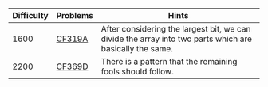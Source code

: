| Difficulty | Problems | Hints |
| -------- | -------- | -------- |
| 1600 | [CF319A](https://codeforces.com/problemset/problem/319/A) | After considering the largest bit, we can divide the array into two parts which are basically the same. |
| 2200 | [CF369D](https://codeforces.com/problemset/problem/369/D) | There is a pattern that the remaining fools should follow. |
